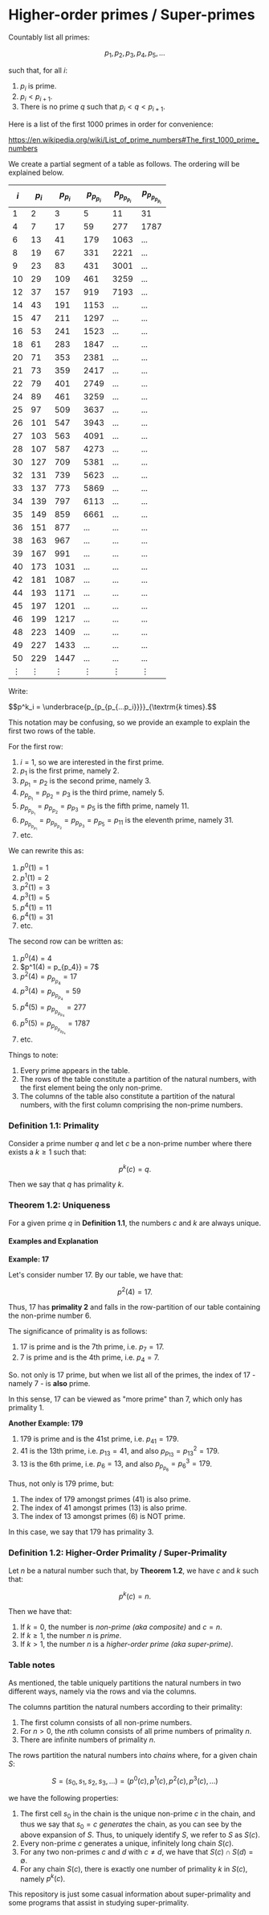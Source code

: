 # Higher-order primes / Super-primes

Countably list all primes:

$$p_1, p_2, p_3, p_4, p_5, \ldots$$

such that, for all $i$:

1. $p_i$ is prime.
2. $p_i < p_{i+1}$.
3. There is no prime $q$ such that $p_i < q < p_{i+1}$.

Here is a list of the first 1000 primes in order for convenience:

https://en.wikipedia.org/wiki/List_of_prime_numbers#The_first_1000_prime_numbers

We create a partial segment of a table as follows. The ordering will be explained below.

| $i$      | $p_i$    | $p_{p_i}$   | $p_{p_{p_i}}$ | $p_{p_{p_{p_i}}}$ | $p_{p_{p_{p_{p_i}}}}$  |
|----------|----------|-------------|---------------|-------------------|------------------------|
| 1        | 2        | 3           | 5             | 11                | 31                     |
| 4        | 7        | 17          | 59            | 277               | 1787                   |
| 6        | 13       | 41          | 179           | 1063              | ...                    |
| 8        | 19       | 67          | 331           | 2221              | ...                    |
| 9        | 23       | 83          | 431           | 3001              | ...                    |
| 10       | 29       | 109         | 461           | 3259              | ...                    |
| 12       | 37       | 157         | 919           | 7193              | ...                    |
| 14       | 43       | 191         | 1153          | ...               | ...                    |
| 15       | 47       | 211         | 1297          | ...               | ...                    |
| 16       | 53       | 241         | 1523          | ...               | ...                    |
| 18       | 61       | 283         | 1847          | ...               | ...                    |
| 20       | 71       | 353         | 2381          | ...               | ...                    |
| 21       | 73       | 359         | 2417          | ...               | ...                    |
| 22       | 79       | 401         | 2749          | ...               | ...                    |
| 24       | 89       | 461         | 3259          | ...               | ...                    |
| 25       | 97       | 509         | 3637          | ...               | ...                    |
| 26       | 101      | 547         | 3943          | ...               | ...                    |
| 27       | 103      | 563         | 4091          | ...               | ...                    |
| 28       | 107      | 587         | 4273          | ...               | ...                    |
| 30       | 127      | 709         | 5381          | ...               | ...                    |
| 32       | 131      | 739         | 5623          | ...               | ...                    |
| 33       | 137      | 773         | 5869          | ...               | ...                    |
| 34       | 139      | 797         | 6113          | ...               | ...                    |
| 35       | 149      | 859         | 6661          | ...               | ...                    |
| 36       | 151      | 877         | ...           | ...               | ...                    |
| 38       | 163      | 967         | ...           | ...               | ...                    |
| 39       | 167      | 991         | ...           | ...               | ...                    |
| 40       | 173      | 1031        | ...           | ...               | ...                    |
| 42       | 181      | 1087        | ...           | ...               | ...                    |
| 44       | 193      | 1171        | ...           | ...               | ...                    |
| 45       | 197      | 1201        | ...           | ...               | ...                    |
| 46       | 199      | 1217        | ...           | ...               | ...                    |
| 48       | 223      | 1409        | ...           | ...               | ...                    |
| 49       | 227      | 1433        | ...           | ...               | ...                    |
| 50       | 229      | 1447        | ...           | ...               | ...                    |
| $\vdots$ | $\vdots$ | $\vdots$    | $\vdots$      | $\vdots$          | $\vdots$               |

Write:

$$p^k_i = \underbrace{p_{p_{p_{...p_i}}}}_{\textrm{$k$ times}.$$

This notation may be confusing, so we provide an example to explain the first two rows of the table.

For the first row:
1. $i = 1$, so we are interested in the first prime.
2. $p_1$ is the first prime, namely 2.
3. $p_{p_1} = p_2$ is the second prime, namely 3.
4. $p_{p_{p_1}} = p_{p_2} = p_3$ is the third prime, namely 5.
5. $p_{p_{p_{p_1}}} = p_{p_{p_2}} = p_{p_3} = p_5$ is the fifth prime, namely 11.
6. $p_{p_{p_{p_{p_1}}}} = p_{p_{p_{p_2}}} = p_{p_{p_3}} = p_{p_5} = p_{11}$ is the eleventh prime, namely 31.
7. etc.

We can rewrite this as:
1. $p^0(1) = 1$
2. $p^1(1) = 2$
3. $p^2(1) = 3$
4. $p^3(1) = 5$
5. $p^4(1) = 11$
6. $p^4(1) = 31$
7. etc.

The second row can be written as:
1. $p^0(4) = 4$
2. $p^1(4) = p_{p_4}} = 7$
3. $p^2(4) = p_{p_{p_4}} = 17$
4. $p^3(4) = p_{p_{p_{p_4}}} = 59$
5. $p^4(5) = p_{p_{p_{p_{p_4}}}} = 277$
6. $p^5(5) = p_{p_{p_{p_{p_{p_4}}}}} = 1787$
7. etc.

Things to note:
1. Every prime appears in the table.
2. The rows of the table constitute a partition of the natural numbers, with the first element being the only non-prime.
3. The columns of the table also constitute a partition of the natural numbers, with the first column comprising the non-prime numbers.


### Definition 1.1: Primality

Consider a prime number $q$ and let $c$ be a non-prime number where there exists a $k \ge 1$ such that:

$$p^k(c) = q.$$

Then we say that $q$ has primality $k$.

### Theorem 1.2: Uniqueness

For a given prime $q$ in **Definition 1.1**, the numbers $c$ and $k$ are always unique.


#### Examples and Explanation

**Example: 17**

Let's consider number 17. By our table, we have that:

$$p^2(4) = 17.$$

Thus, 17 has **primality 2** and falls in the row-partition of our table containing the non-prime number 6.

The significance of primality is as follows:

1. 17 is prime and is the 7th prime, i.e. $p_7 = 17$.
2. 7 is prime and is the 4th prime, i.e. $p_4 = 7$. 

So. not only is 17 prime, but when we list all of the primes, the index of 17 - namely 7 - is **also** prime.

In this sense, 17 can be viewed as "more prime" than 7, which only has primality 1.

**Another Example: 179**

1. 179 is prime and is the 41st prime, i.e. $p_{41} = 179$.
2. 41 is the 13th prime, i.e. $p_{13} = 41$, and also $p_{p_{13}} = p^2_{13} = 179$.
3. 13 is the 6th prime, i.e. $p_6 = 13$, and also $p_{p_{p_6}} = p^3_{6} = 179$.

Thus, not only is 179 prime, but:
1. The index of 179 amongst primes (41) is also prime.
2. The index of 41 amongst primes (13) is also prime.
3. The index of 13 amongst primes (6) is NOT prime.

In this case, we say that 179 has primality 3.

### Definition 1.2: Higher-Order Primality / Super-Primality

Let $n$ be a natural number such that, by **Theorem 1.2**, we have $c$ and $k$ such that:

$$p^k(c) = n.$$

Then we have that:
1. If $k = 0$, the number is _non-prime (aka composite)_ and $c = n$.
2. If $k \ge 1$, the number $n$ is _prime_.
3. If $k > 1$, the number $n$ is a _higher-order prime (aka super-prime)_.

### Table notes

As mentioned, the table uniquely partitions the natural numbers in two different ways, namely via the rows
and via the columns.

The columns partition the natural numbers according to their primality:
1. The first column consists of all non-prime numbers.
2. For $n > 0$, the $n$th column consists of all prime numbers of primality $n$.
3. There are infinite numbers of primality $n$.

The rows partition the natural numbers into _chains_ where, for a given chain $S$:

$$S = (s_0, s_1, s_2, s_3, \ldots) = (p^0(c), p^1(c), p^2(c), p^3(c), \ldots)$$

we have the following properties:
1. The first cell $s_0$ in the chain is the unique non-prime $c$ in the chain, and thus we say
that $s_0 = c$ _generates_ the chain, as you can see by the above expansion of $S$. Thus, to
uniquely identify $S$, we refer to $S$ as $S(c)$.
2. Every non-prime $c$ generates a unique, infinitely long chain $S(c)$.
3. For any two non-primes $c$ and $d$ with $c \neq d$, we have that $S(c) \cap S(d) = \emptyset$.
2. For any chain $S(c)$, there is exactly one number of primality $k$ in $S(c)$, namely $p^k(c)$.

This repository is just some casual information about super-primality and some programs that assist in
studying super-primality.
